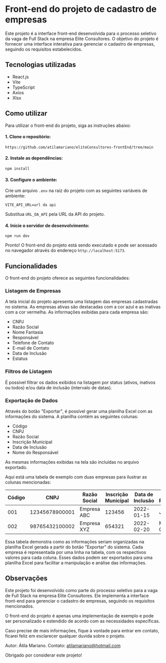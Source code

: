 # Front-end do projeto de cadastro de empresas

Este projeto é a interface front-end desenvolvida para o processo seletivo da vaga de Full Stack na empresa Elite Consultores. O objetivo do projeto é fornecer uma interface interativa para gerenciar o cadastro de empresas, seguindo os requisitos estabelecidos.

## Tecnologias utilizadas

- React.js
- Vite
- TypeScript
- Axios
- Xlsx

## Como utilizar

Para utilizar o front-end do projeto, siga as instruções abaixo:

#### 1. Clone o repositório:

`https://github.com/atilamariano/eliteConsultores-frontEnd/tree/main`

#### 2. Instale as dependências:

`npm install`


#### 3. Configure o ambiente:

Crie um arquivo `.env` na raiz do projeto com as seguintes variáveis de ambiente:

`VITE_API_URL=url da api`

Substitua `URL_DA_API` pela URL da API do projeto.

#### 4. Inicie o servidor de desenvolvimento:

`npm run dev`

Pronto! O front-end do projeto está sendo executado e pode ser acessado no navegador através do endereço `http://localhost:5173`.

## Funcionalidades

O front-end do projeto oferece as seguintes funcionalidades:

### Listagem de Empresas

A tela inicial do projeto apresenta uma listagem das empresas cadastradas no sistema. As empresas ativas são destacadas com a cor azul e as inativas com a cor vermelha. As informações exibidas para cada empresa são:

- CNPJ
- Razão Social
- Nome Fantasia
- Responsável
- Telefone de Contato
- E-mail de Contato
- Data de Inclusão
- Estatus

### Filtros de Listagem

É possível filtrar os dados exibidos na listagem por status (ativos, inativos ou todos) e/ou data de inclusão (intervalo de datas).

### Exportação de Dados

Através do botão "Exportar", é possível gerar uma planilha Excel com as informações do sistema. A planilha contém as seguintes colunas:

- Código
- CNPJ
- Razão Social
- Inscrição Municipal
- Data de Inclusão
- Nome do Responsável

As mesmas informações exibidas na tela são incluídas no arquivo exportado.

Aqui está uma tabela de exemplo com duas empresas para ilustrar as colunas mencionadas:

| Código | CNPJ            | Razão Social         | Inscrição Municipal | Data de Inclusão | Nome do Responsável |
|--------|-----------------|----------------------|---------------------|------------------|---------------------|
| 001    | 12345678900001  | Empresa ABC          | 123456              | 2022-01-15       | João Silva          |
| 002    | 98765432100002  | Empresa XYZ          | 654321              | 2022-02-20       | Maria Oliveira      |

Essa tabela demonstra como as informações seriam organizadas na planilha Excel gerada a partir do botão "Exportar" do sistema. Cada empresa é representada por uma linha na tabela, com os respectivos valores para cada coluna. Esses dados podem ser exportados para uma planilha Excel para facilitar a manipulação e análise das informações.


## Observações

Este projeto foi desenvolvido como parte do processo seletivo para a vaga de Full Stack na empresa Elite Consultores. Ele implementa a interface front-end para gerenciar o cadastro de empresas, seguindo os requisitos mencionados.

O front-end do projeto é apenas uma implementação de exemplo e pode ser personalizado e estendido de acordo com as necessidades específicas.

Caso precise de mais informações, fique à vontade para entrar em contato, ficarei feliz em esclarecer qualquer duvida sobre o projeto.

Autor: Átila Mariano. Contato: atilamariano@hotmail.com

Obrigado por considerar este projeto!
















